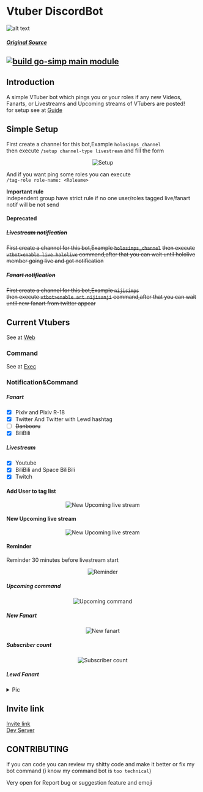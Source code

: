 # Vtuber DiscordBot

![alt text](https://raw.githubusercontent.com/JustHumanz/Go-Simp/master/Img/go-simp.png "Go-Simp")  
##### [Original Source](https://twitter.com/any_star_/status/1288184424320790528)
[![build go-simp main module](https://github.com/JustHumanz/Go-Simp/actions/workflows/build-main.yaml/badge.svg)](https://github.com/JustHumanz/Go-Simp/actions/workflows/build-main.yaml)
----

## Introduction
A simple VTuber bot which pings you or your roles if any new Videos, Fanarts, or Livestreams and Upcoming streams of VTubers are posted!   
for setup see at [Guide](https://github.com/JustHumanz/Go-Simp/blob/master/Guide.md)

## Simple Setup
First create a channel for this bot,Example `holosimps_channel`  
then execute `/setup channel-type livestream` and fill the form
<p align="center">
  <img src="Img/Setup_Slash.png" alt="Setup"/>
</p>  

And if you want ping some roles you can execute  
`/tag-role role-name: <Roleame>`


**Important rule**  
independent group have strict rule if no one user/roles tagged live/fanart notif will be not send


#### Deprecated
##### ~~Livestream notification~~
~~First create a channel for this bot,Example `holosimps_channel`~~
~~then execute `vtbot>enable live hololive` command,after that you can wait until hololive member going live and got notification~~  

##### ~~Fanart notification~~
~~First create a channel for this bot,Example `nijisimps`~~  
~~then execute `vtbot>enable art nijisanji` command,after that you can wait until new fanart from twitter appear~~



## Current Vtubers
See at [Web](https://go-simp.humanz.moe)

### Command
See at [Exec](https://go-simp.humanz.moe/Exec/)


### Notification&Command 

##### Fanart
- [x] Pixiv and Pixiv R-18
- [x] Twitter And Twitter with Lewd hashtag
- [ ] ~~Danbooru~~ 
- [x] BiliBili

##### Livestream
- [x] Youtube
- [x] BiliBili and Space BiliBili
- [x] Twitch

#### Add User to tag list
<p align="center">
  <img src="https://raw.githubusercontent.com/JustHumanz/Go-simp/master/Img/AddUser.png" alt="New Upcoming live stream"/>
</p>

#### New Upcoming live stream  
<p align="center">
  <img src="https://raw.githubusercontent.com/JustHumanz/Go-simp/master/Img/New%20Upcoming.png" alt="New Upcoming live stream"/>
</p>


#### Reminder  
Reminder 30 minutes before livestream start
<p align="center">
  <img src="https://raw.githubusercontent.com/JustHumanz/Go-simp/master/Img/Reminder.png" alt="Reminder"/>
</p>


##### Upcoming command
<p align="center">
  <img src="https://raw.githubusercontent.com/JustHumanz/Go-simp/master/Img/Youtube%20Upcoming.png" alt="Upcoming command"/>
</p>


##### New Fanart
<p align="center">
  <img src="https://raw.githubusercontent.com/JustHumanz/Go-simp/master/Img/New%20Fanart.png" alt="New fanart"/>
</p>


##### Subscriber count
<p align="center">
  <img src="https://raw.githubusercontent.com/JustHumanz/Go-simp/master/Img/Subscount.png" alt="Subscriber count"/>
</p>

##### Lewd Fanart
<details>
<summary>Pic</summary>
<p align="center">
  <img src="https://raw.githubusercontent.com/JustHumanz/Go-simp/master/Img/Lewd.png" alt="Lewd Art"/>
</p>
</details>

## Invite link
[Invite link](https://top.gg/bot/721964514018590802)  
[Dev Server](https://discord.com/invite/ydWC5knbJT)

## CONTRIBUTING
if you can code you can review my shitty code and make it better or fix my bot command (i know my command bot is `too technical`)  

Very open for Report bug or suggestion feature and emoji 

